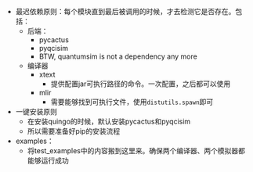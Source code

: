 - 最迟依赖原则：每个模块直到最后被调用的时候，才去检测它是否存在。包括：
  - 后端：
    - pycactus
    - pyqcisim
    - BTW, quantumsim is not a dependency any more
  - 编译器
    - xtext
      - 提供配置jar可执行路径的命令。一次配置，之后都可以使用
    - mlir
      - 需要能够找到可执行文件，使用`distutils.spawn`即可
- 一键安装原则
  - 在安装quingo的时候，默认安装pycactus和pyqcisim
  - 所以需要准备好pip的安装流程
- examples：
  - 将test_examples中的内容搬到这里来。确保两个编译器、两个模拟器都能够运行成功